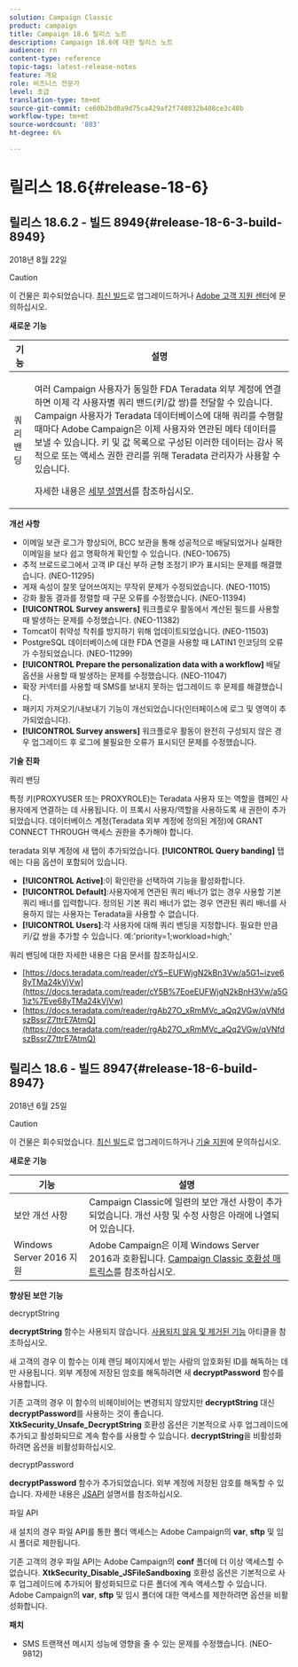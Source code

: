 ```yaml
---
solution: Campaign Classic
product: campaign
title: Campaign 18.6 릴리스 노트
description: Campaign 18.6에 대한 릴리스 노트
audience: rn
content-type: reference
topic-tags: latest-release-notes
feature: 개요
role: 비즈니스 전문가
level: 초급
translation-type: tm+mt
source-git-commit: ce60b2bd0a9d75ca429af2f740832b408ce3c48b
workflow-type: tm+mt
source-wordcount: '803'
ht-degree: 6%

---
```



# 릴리스 18.6{#release-18-6}

## 릴리스 18.6.2 - 빌드 8949{#release-18-6-3-build-8949}

2018년 8월 22일

>[!CAUTION]
>
>이 건물은 회수되었습니다. [최신 빌드](../../production/using/build-upgrade.md)로 업그레이드하거나 [Adobe 고객 지원 센터](https://helpx.adobe.com/enterprise/admin-guide.html/enterprise/using/support-for-experience-cloud.ug.html)에 문의하십시오.

**새로운 기능**

<table> 
 <thead> 
  <tr> 
   <th> 기능<br /> </th> 
   <th> 설명<br /> </th> 
  </tr> 
 </thead> 
 <tbody> 
  <tr> 
   <td> 쿼리 밴딩<br /> </td> 
   <td> <p>여러 Campaign 사용자가 동일한 FDA Teradata 외부 계정에 연결하면 이제 각 사용자별 쿼리 밴드(키/값 쌍)를 전달할 수 있습니다. Campaign 사용자가 Teradata 데이터베이스에 대해 쿼리를 수행할 때마다 Adobe Campaign은 이제 사용자와 연관된 메타 데이터를 보낼 수 있습니다. 키 및 값 목록으로 구성된 이러한 데이터는 감사 목적으로 또는 액세스 권한 관리를 위해 Teradata 관리자가 사용할 수 있습니다.</p><p>자세한 내용은 <a href="../../installation/using/external-accounts.md">세부 설명서</a>를 참조하십시오.</p> </td>
  </tr> 
 </tbody> 
</table>

**개선 사항**

* 이메일 보관 로그가 향상되어, BCC 보관을 통해 성공적으로 배달되었거나 실패한 이메일을 보다 쉽고 명확하게 확인할 수 있습니다. (NEO-10675)
* 추적 브로드로그에서 고객 IP 대신 부하 균형 조정기 IP가 표시되는 문제를 해결했습니다. (NEO-11295)
* 게재 속성이 잘못 덮어쓰여지는 무작위 문제가 수정되었습니다. (NEO-11015)
* 강화 활동 결과를 정렬할 때 구문 오류를 수정했습니다. (NEO-11394)
* **[!UICONTROL Survey answers]** 워크플로우 활동에서 계산된 필드를 사용할 때 발생하는 문제를 수정했습니다. (NEO-11382)
* Tomcat이 취약성 착취를 방지하기 위해 업데이트되었습니다. (NEO-11503)
* PostgreSQL 데이터베이스에 대한 FDA 연결을 사용할 때 LATIN1 인코딩의 오류가 수정되었습니다. (NEO-11299)
* **[!UICONTROL Prepare the personalization data with a workflow]** 배달 옵션을 사용할 때 발생하는 문제를 수정했습니다. (NEO-11047)
* 확장 커넥터를 사용할 때 SMS를 보내지 못하는 업그레이드 후 문제를 해결했습니다.
* 패키지 가져오기/내보내기 기능이 개선되었습니다(인터페이스에 로그 및 영역이 추가되었습니다).
* **[!UICONTROL Survey answers]** 워크플로우 활동이 완전히 구성되지 않은 경우 업그레이드 후 로그에 불필요한 오류가 표시되던 문제를 수정했습니다.

**기술 진화**

쿼리 밴딩

특정 키(PROXYUSER 또는 PROXYROLE)는 Teradata 사용자 또는 역할을 캠페인 사용자에게 연결하는 데 사용됩니다. 이 프록시 사용자/역할을 사용하도록 새 권한이 추가되었습니다. 데이터베이스 계정(Teradata 외부 계정에 정의된 계정)에 GRANT CONNECT THROUGH 액세스 권한을 추가해야 합니다.

teradata 외부 계정에 새 탭이 추가되었습니다. **[!UICONTROL Query banding]** 탭에는 다음 옵션이 포함되어 있습니다.

* **[!UICONTROL Active]**:이 확인란을 선택하여 기능을 활성화합니다.
* **[!UICONTROL Default]**:사용자에게 연관된 쿼리 배너가 없는 경우 사용할 기본 쿼리 배너를 입력합니다. 정의된 기본 쿼리 배너가 없는 경우 연관된 쿼리 배너를 사용하지 않는 사용자는 Teradata을 사용할 수 없습니다.
* **[!UICONTROL Users]**:각 사용자에 대해 쿼리 밴딩을 지정합니다. 필요한 만큼 키/값 쌍을 추가할 수 있습니다. 예:&#39;priority=1;workload=high;&#39;

쿼리 밴딩에 대한 자세한 내용은 다음 문서를 참조하십시오.

* [https://docs.teradata.com/reader/cY5~EUFWjgN2kBn3Vw/a5G1~izve68yTMa24kVjVw](https://docs.teradata.com/reader/cY5B%7EoeEUFWjgN2kBnH3Vw/a5G1iz%7Eve68yTMa24kVjVw)
* [https://docs.teradata.com/reader/rgAb27O_xRmMVc_aQq2VGw/qVNfdszBssrZ7ttrE7AtmQ](https://docs.teradata.com/reader/rgAb27O_xRmMVc_aQq2VGw/qVNfdszBssrZ7ttrE7AtmQ)

## 릴리스 18.6 - 빌드 8947{#release-18-6-build-8947}

2018년 6월 25일

>[!CAUTION]
>
>이 건물은 회수되었습니다. [최신 빌드](../../production/using/build-upgrade.md)로 업그레이드하거나 [기술 지원](https://helpx.adobe.com/enterprise/admin-guide.html/enterprise/using/support-for-experience-cloud.ug.html)에 문의하십시오.

**새로운 기능**

<table> 
 <thead> 
  <tr> 
   <th> 기능<br /> </th> 
   <th> 설명<br /> </th> 
  </tr> 
 </thead> 
 <tbody> 
  <tr> 
   <td> 보안 개선 사항<br /> </td> 
   <td> Campaign Classic에 일련의 보안 개선 사항이 추가되었습니다. 개선 사항 및 수정 사항은 아래에 나열되어 있습니다.<br /> </td> 
  </tr> 
  <tr> 
   <td> Windows Server 2016 지원<br /> </td> 
   <td> Adobe Campaign은 이제 Windows Server 2016과 호환됩니다. <a href="https://helpx.adobe.com/campaign/kb/compatibility-matrix.html">Campaign Classic 호환성 매트릭스</a>를 참조하십시오.<br /> </td> 
  </tr> 
 </tbody> 
</table>

**향상된 보안 기능**

decryptString

**decryptString** 함수는 사용되지 않습니다. [사용되지 않음 및 제거된 기능](https://helpx.adobe.com/kr/campaign/kb/deprecated-and-removed-features.html) 아티클을 참조하십시오.

새 고객의 경우 이 함수는 이제 랜딩 페이지에서 받는 사람의 암호화된 ID를 해독하는 데만 사용됩니다. 외부 계정에 저장된 암호를 해독하려면 새 **decryptPassword** 함수를 사용합니다.

기존 고객의 경우 이 함수의 비헤이비어는 변경되지 않았지만 **decryptString** 대신 **decryptPassword**&#x200B;를 사용하는 것이 좋습니다. **XtkSecurity_Unsafe_DecryptString** 호환성 옵션은 기본적으로 사후 업그레이드에 추가되고 활성화되므로 계속 함수를 사용할 수 있습니다. **decryptString**&#x200B;을 비활성화하려면 옵션을 비활성화하십시오.

decryptPassword

**decryptPassword** 함수가 추가되었습니다. 외부 계정에 저장된 암호를 해독할 수 있습니다. 자세한 내용은 [JSAPI](https://helpx.adobe.com/kr/campaign/kb/compatibility-matrix.html) 설명서를 참조하십시오.

파일 API

새 설치의 경우 파일 API를 통한 폴더 액세스는 Adobe Campaign의 **var**, **sftp** 및 임시 폴더로 제한됩니다.

기존 고객의 경우 파일 API는 Adobe Campaign의 **conf** 폴더에 더 이상 액세스할 수 없습니다. **XtkSecurity_Disable_JSFileSandboxing** 호환성 옵션은 기본적으로 사후 업그레이드에 추가되어 활성화되므로 다른 폴더에 계속 액세스할 수 있습니다. Adobe Campaign의 **var**, **sftp** 및 임시 폴더에 대한 액세스를 제한하려면 옵션을 비활성화합니다.

**패치**

* SMS 트랜잭션 메시지 성능에 영향을 줄 수 있는 문제를 수정했습니다. (NEO-9812)

